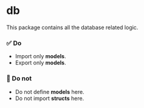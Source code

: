# db

This package contains all the database related logic.

### ✅ Do

- Import only **models**.
- Export only **models**.

### 🚫 Do not

- Do not define **models** here.
- Do not import **structs** here.